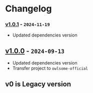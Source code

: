 # Changelog

### [v1.0.1] - `2024-11-19`

- Updated dependencies version

[v1.0.1]: https://github.com/owlsome-official/zlogwrap/releases/tag/v1.0.1

## [v1.0.0] - `2024-09-13`

- Updated dependencies version
- Transfer project to `owlsome-official`

## v0 is Legacy version

[v1.0.0]: https://github.com/owlsome-official/zlogwrap/releases/tag/v1.0.0